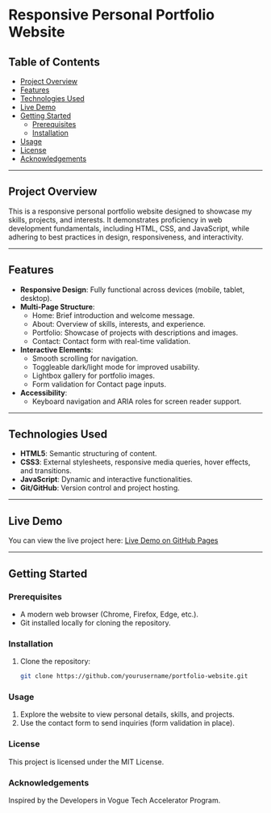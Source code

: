 # Responsive Personal Portfolio Website

## Table of Contents
- [Project Overview](#project-overview)
- [Features](#features)
- [Technologies Used](#technologies-used)
- [Live Demo](#live-demo)
- [Getting Started](#getting-started)
  - [Prerequisites](#prerequisites)
  - [Installation](#installation)
- [Usage](#usage)
- [License](#license)
- [Acknowledgements](#acknowledgements)

---

## Project Overview
This is a responsive personal portfolio website designed to showcase my skills, projects, and interests. It demonstrates proficiency in web development fundamentals, including HTML, CSS, and JavaScript, while adhering to best practices in design, responsiveness, and interactivity.

---

## Features
- **Responsive Design**: Fully functional across devices (mobile, tablet, desktop).
- **Multi-Page Structure**:
  - Home: Brief introduction and welcome message.
  - About: Overview of skills, interests, and experience.
  - Portfolio: Showcase of projects with descriptions and images.
  - Contact: Contact form with real-time validation.
- **Interactive Elements**:
  - Smooth scrolling for navigation.
  - Toggleable dark/light mode for improved usability.
  - Lightbox gallery for portfolio images.
  - Form validation for Contact page inputs.
- **Accessibility**:
  - Keyboard navigation and ARIA roles for screen reader support.

---

## Technologies Used
- **HTML5**: Semantic structuring of content.
- **CSS3**: External stylesheets, responsive media queries, hover effects, and transitions.
- **JavaScript**: Dynamic and interactive functionalities.
- **Git/GitHub**: Version control and project hosting.

---

## Live Demo
You can view the live project here: [Live Demo on GitHub Pages](https://eun424.github.io/) 

---

## Getting Started

### Prerequisites
- A modern web browser (Chrome, Firefox, Edge, etc.).
- Git installed locally for cloning the repository.

### Installation
1. Clone the repository:
   ```bash
   git clone https://github.com/yourusername/portfolio-website.git

### Usage
1. Explore the website to view personal details, skills, and projects.
2. Use the contact form to send inquiries (form validation in place).

### License
This project is licensed under the MIT License.

### Acknowledgements
Inspired by the Developers in Vogue Tech Accelerator Program.
